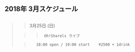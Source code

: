 #
#
#
#
#
#
#
#
##  2018年 3月スケジュール
>>
>>
##
##
##
##
##
##
##
##
##
##
##
##
##
##
##
##
##
>>
>>
>>>
>>
>>>
>>
>>
>>>
>>
>>>
>>>
>>>
>>
>>
>>
>>
>>			
>>				
>>
> 
>
>
>
>
>

>
>
>> 
> 
>
>				
>
>
>
>
>>     
>
>
>
> 
> 				
>
>
>
>>>
>
>>>
>
>
>
>
>
>
>
>
>
>
>
>>>
>
>
>
>
> 
>>  3月25日 (日)
>>
>>>
>>				
>>         
>
>
>
>
>
>
>>>      Oh!Sharels ライブ     
>
>>
>
>
>>>
>
>>          
>
>
>>
>
>>          
>
>
>>
>
>
>>
>>          
>
>>
>>     
>
>>          
>
>
>
>
>
>
>
>
>
>>        18:00 open / 19:00 start    ¥2500 + 1drink
>
>
>
>
>
>
>
>
>

